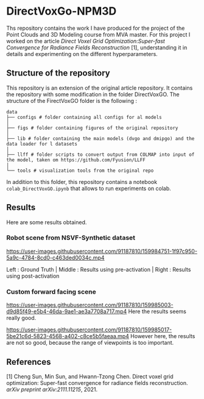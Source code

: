 # DirectVoxGo-NPM3D

Ths repository contains the work I have produced for the project of the Point Clouds and 3D Modeling course from MVA master. For this project I worked on the article *Direct Voxel Grid Optimization:Super-fast Convergence for Radiance Fields Reconstruction* [1], understanding it in details and experimenting on the different hyperparameters.

## Structure of the repository

This repository is an extension of the original article repository. It contains the repository with some modification in the folder DirectVoxGO. The structure of the FirectVoxGO folder is the following :

    data
    ├── configs # folder containing all configs for al models
    │
    ├── figs # folder containing figures of the original repository
    │
    ├── lib # folder containing the main models (dvgo and dmipgo) and the data loader for l datasets
    │
    ├── llff # folder scripts to convert output from COLMAP into input of the model, taken om https://github.com/Fyusion/LLFF
    │
    └── tools # visualization tools from the original repo 

In addition to this folder, this repository contains a notebook `colab_DirectVoxGO.ipynb` that allows to run experiments on colab.

## Results

Here are some results obtained.

### Robot scene from NSVF-Synthetic dataset

https://user-images.githubusercontent.com/91187810/159984751-1f97c950-5a9c-4784-8cd0-c463ded0034c.mp4

Left : Ground Truth | Middle : Results using pre-activation | Right : Results using post-activation

### Custom forward facing scene

https://user-images.githubusercontent.com/91187810/159985003-d9d85f49-e5b4-46da-9ae1-ae3a7708a717.mp4
Here the results seems really good.

https://user-images.githubusercontent.com/91187810/159985017-5be21c6d-5823-4568-a402-c8ce5b5faeaa.mp4
However here, the results are not so good, because the range of viewpoints is too important.


## References

[1] Cheng Sun, Min Sun, and Hwann-Tzong Chen. Direct voxel grid optimization: Super-fast convergence for radiance fields reconstruction. *arXiv preprint arXiv:2111.11215*, 2021.
